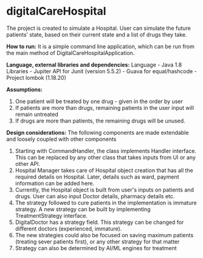 # digitalCareHospital

The project is created to simulate a Hospital. User can simulate the future patients’ state, based on their current state and 
a list of drugs they take.

**How to run:**
It is a simple command line application, which can be run from the main method of DigitalCareHospitalApplication.


**Language, external libraries and dependencies:**
Language - Java 1.8
Libraries - Jupiter API for Junit (version 5.5.2)
          - Guava for equal/hashcode
          - Project lombok (1.18.20)

**Assumptions:**

1) One patient will be treated by one drug - given in the order by user
2) If patients are more than drugs, remaining patients in the user input will remain untreated
3) If drugs are more than patients, the remaining drugs will be unused.



**Design considerations:**
The following components are made extendable and loosely coupled with other components
1) Starting with CommandHandler, the class implements Handler interface. This can be replaced by any other class that takes inputs 
   from UI or any other API. 
2) Hospital Manager takes care of Hospital object creation that has all the required details on Hospital. 
   Later, details such as ward, payment information can be added here.
3) Currently, the Hospital object is built from user's inputs on patients and drugs. User can also input Doctor details, pharmacy details etc.
4) The strategy followed to cure patients in the implementation is immature strategy. A new strategy 
   can be built by implementing TreatmentStrategy interface. 
5) DigitalDoctor has a strategy field. This strategy can be changed for different doctors (experienced, immature).
6) The new strategies could also be focused on saving maximum patients (treating sever patients first), or any other strategy for that matter
7) Strategy can also be determined by AI/ML engines for treatment


